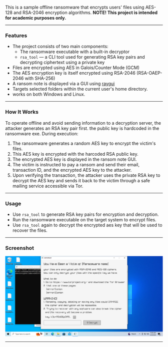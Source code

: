 
This is a sample offline ransomware that encrypts users' files using AES-128 and RSA-2046 encryption algorithms. 
**NOTE! This project is intended for academic purposes only.**

---

### Features

- The project consists of two main components:
  - The ransomware executable with a built-in decryptor
  - `rsa_tool` — a CLI tool used for generating RSA key pairs and decrypting ciphertext using a private key
- Files are encrypted using AES in Galois/Counter Mode (GCM)
- The AES encryption key is itself encrypted using RSA-2046 (RSA-OAEP-2046 with SHA-256)
- A ransom note is displayed via a GUI using [raygui](https://github.com/raysan5/raygui)
- Targets selected folders within the current user's home directory.
- works on both Windows and Linux.

---

### How It Works

To operate offline and avoid sending information to a decryption server, the attacker generates an RSA key pair first. the public key is hardcoded in the ransomware exe. During execution:

1.  The ransomware generates a random AES key to encrypt the victim's files.
2.  This AES key is encrypted with the harcoded RSA public key.
3.  The encrypted AES key is displayed in the ransom note GUI.
4.  The victim is instructed to pay a ransom and send their email, transaction ID, and the encrypted AES key to the attacker.
5.  Upon verifying the transaction, the attacker uses the private RSA key to decrypt the AES key and sends it back to the victim through a safe mailing service accessible via Tor.

---

### Usage

- Use `rsa_tool` to generate RSA key pairs for encryption and decryption.
- Run the ransomware executable on the target system to encrypt files.
- Use `rsa_tool` again to decrypt the encrypted aes key that will be used to recover the files.

---

### Screenshot

![Alt text](Screenshot.png?raw=true "screenshot")

---
